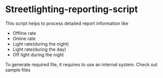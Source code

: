 # Streetlighting-reporting-script

This script helps to process detailed report information like

- Offline rate
- Online rate
- Light rate(during the night)
- Light rate(during the day)
- Off light during the night

To generate required file, it requires to use an internal system. Check out sample files


